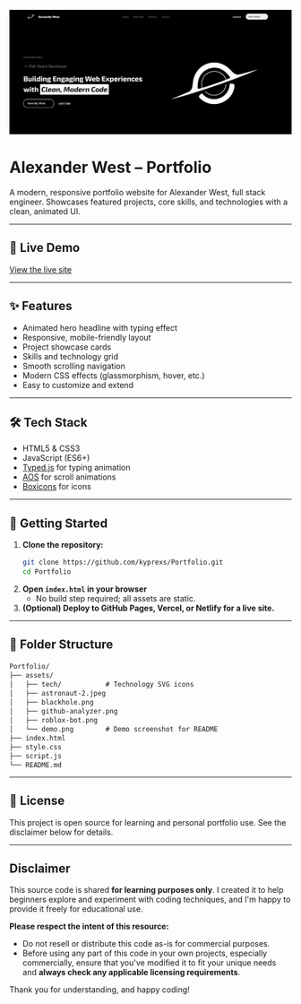 ![Site Demo](assets/demo.png)

# Alexander West – Portfolio

A modern, responsive portfolio website for Alexander West, full stack engineer. Showcases featured projects, core skills, and technologies with a clean, animated UI.

---

## 🚀 Live Demo

[View the live site](https://your-live-demo-link.com) <!-- Replace with your actual link after deployment -->

---

## ✨ Features
- Animated hero headline with typing effect
- Responsive, mobile-friendly layout
- Project showcase cards
- Skills and technology grid
- Smooth scrolling navigation
- Modern CSS effects (glassmorphism, hover, etc.)
- Easy to customize and extend

---

## 🛠️ Tech Stack
- HTML5 & CSS3
- JavaScript (ES6+)
- [Typed.js](https://github.com/mattboldt/typed.js/) for typing animation
- [AOS](https://michalsnik.github.io/aos/) for scroll animations
- [Boxicons](https://boxicons.com/) for icons

---

## 🏁 Getting Started

1. **Clone the repository:**
   ```sh
   git clone https://github.com/kyprexs/Portfolio.git
   cd Portfolio
   ```
2. **Open `index.html` in your browser**
   - No build step required; all assets are static.
3. **(Optional) Deploy to GitHub Pages, Vercel, or Netlify for a live site.**

---

## 📁 Folder Structure
```
Portfolio/
├── assets/
│   ├── tech/           # Technology SVG icons
│   ├── astronaut-2.jpeg
│   ├── blackhole.png
│   ├── github-analyzer.png
│   ├── roblox-bot.png
│   └── demo.png        # Demo screenshot for README
├── index.html
├── style.css
├── script.js
└── README.md
```

---

## 📄 License
This project is open source for learning and personal portfolio use. See the disclaimer below for details.

---

## Disclaimer

This source code is shared **for learning purposes only**. I created it to help beginners explore and experiment with coding techniques, and I'm happy to provide it freely for educational use.

**Please respect the intent of this resource:**
- Do not resell or distribute this code as-is for commercial purposes.
- Before using any part of this code in your own projects, especially commercially, ensure that you've modified it to fit your unique needs and **always check any applicable licensing requirements**.

Thank you for understanding, and happy coding!

